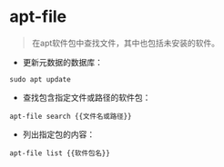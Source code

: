 # apt-file

> 在apt软件包中查找文件，其中也包括未安装的软件。

- 更新元数据的数据库：

`sudo apt update`

- 查找包含指定文件或路径的软件包：

`apt-file search {{文件名或路径}}`

- 列出指定包的内容：

`apt-file list {{软件包名}}`
